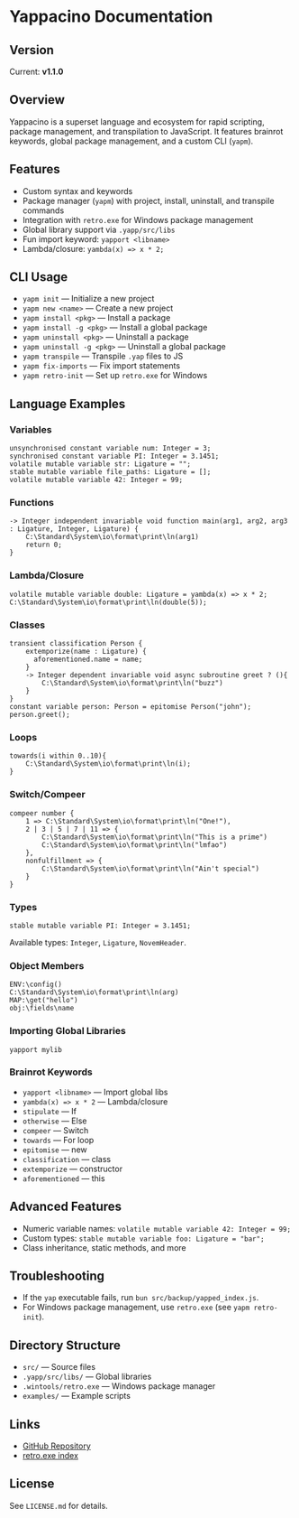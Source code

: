 # Yappacino Documentation

## Version
Current: **v1.1.0**

## Overview
Yappacino is a superset language and ecosystem for rapid scripting, package management, and transpilation to JavaScript. It features brainrot keywords, global package management, and a custom CLI (`yapm`).

## Features
- Custom syntax and keywords
- Package manager (`yapm`) with project, install, uninstall, and transpile commands
- Integration with `retro.exe` for Windows package management
- Global library support via `.yapp/src/libs`
- Fun import keyword: `yapport <libname>`
- Lambda/closure: `yambda(x) => x * 2;`

## CLI Usage
- `yapm init` — Initialize a new project
- `yapm new <name>` — Create a new project
- `yapm install <pkg>` — Install a package
- `yapm install -g <pkg>` — Install a global package
- `yapm uninstall <pkg>` — Uninstall a package
- `yapm uninstall -g <pkg>` — Uninstall a global package
- `yapm transpile` — Transpile `.yap` files to JS
- `yapm fix-imports` — Fix import statements
- `yapm retro-init` — Set up `retro.exe` for Windows

## Language Examples

### Variables
```yap
unsynchronised constant variable num: Integer = 3;
synchronised constant variable PI: Integer = 3.1451;
volatile mutable variable str: Ligature = "";
stable mutable variable file_paths: Ligature = [];
volatile mutable variable 42: Integer = 99;
```

### Functions
```yap
-> Integer independent invariable void function main(arg1, arg2, arg3 : Ligature, Integer, Ligature) {
    C:\Standard\System\io\format\print\ln(arg1)
    return 0;
}
```

### Lambda/Closure
```yap
volatile mutable variable double: Ligature = yambda(x) => x * 2;
C:\Standard\System\io\format\print\ln(double(5));
```

### Classes
```yap
transient classification Person {
    extemporize(name : Ligature) {
      aforementioned.name = name;
    }
    -> Integer dependent invariable void async subroutine greet ? (){
        C:\Standard\System\io\format\print\ln("buzz")
    }
}
constant variable person: Person = epitomise Person("john");
person.greet();
```

### Loops
```yap
towards(i within 0..10){
    C:\Standard\System\io\format\print\ln(i);
}
```

### Switch/Compeer
```yap
compeer number {
    1 => C:\Standard\System\io\format\print\ln("One!"),
    2 | 3 | 5 | 7 | 11 => {
        C:\Standard\System\io\format\print\ln("This is a prime")
        C:\Standard\System\io\format\print\ln("lmfao")
    },
    nonfulfillment => {
        C:\Standard\System\io\format\print\ln("Ain't special")
    }
}
```

### Types
```yap
stable mutable variable PI: Integer = 3.1451;
```
Available types: `Integer`, `Ligature`, `NovemHeader`.

### Object Members
```yap
ENV:\config()
C:\Standard\System\io\format\print\ln(arg)
MAP:\get("hello")
obj:\fields\name
```

### Importing Global Libraries
```yap
yapport mylib
```

### Brainrot Keywords
- `yapport <libname>` — Import global libs
- `yambda(x) => x * 2` — Lambda/closure
- `stipulate` — If
- `otherwise` — Else
- `compeer` — Switch
- `towards` — For loop
- `epitomise` — new
- `classification` — class
- `extemporize` — constructor
- `aforementioned` — this

## Advanced Features
- Numeric variable names: `volatile mutable variable 42: Integer = 99;`
- Custom types: `stable mutable variable foo: Ligature = "bar";`
- Class inheritance, static methods, and more

## Troubleshooting
- If the `yap` executable fails, run `bun src/backup/yapped_index.js`.
- For Windows package management, use `retro.exe` (see `yapm retro-init`).

## Directory Structure
- `src/` — Source files
- `.yapp/src/libs/` — Global libraries
- `.wintools/retro.exe` — Windows package manager
- `examples/` — Example scripts

## Links
- [GitHub Repository](https://github.com/hmZa-Sfyn/yappacino-ng)
- [retro.exe index](https://retroindex.vercel.app/)

## License
See `LICENSE.md` for details.
